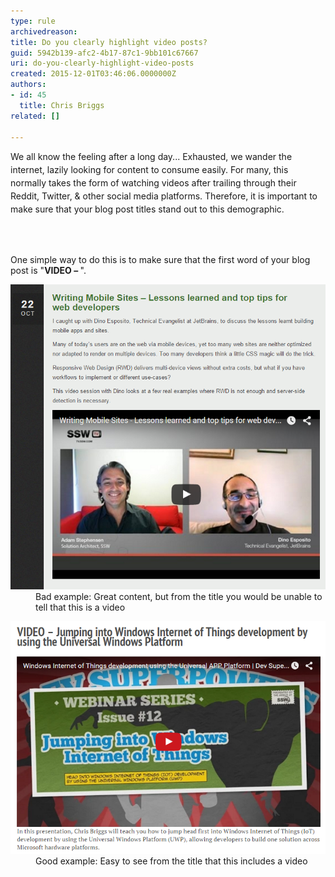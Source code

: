 ```yaml
---
type: rule
archivedreason: 
title: Do you clearly highlight video posts?
guid: 5942b139-afc2-4b17-87c1-9bb101c67667
uri: do-you-clearly-highlight-video-posts
created: 2015-12-01T03:46:06.0000000Z
authors:
- id: 45
  title: Chris Briggs
related: []

---
```



<p><span style="line-height:20.8px;">We all know the feeling after a long day...</span><span style="line-height:20.8px;"> </span><span style="line-height:20.8px;">Exhausted</span><span style="line-height:20.8px;">,</span><span style="line-height:20.8px;"> we wander the internet</span><span style="line-height:20.8px;">,</span><span style="line-height:20.8px;"> lazily looking for content to consume easily.</span><span style="line-height:20.8px;"> For many</span><span style="line-height:20.8px;">,</span><span style="line-height:20.8px;"> this normally takes the form of watching videos after trailing through their Reddit, Twitter, & other social media platforms. Therefore, it is important to make sure that your blog post titles stand out to this demographic.</span></p>
<br><excerpt class='endintro'></excerpt><br>
<p>One simple way to do this is to make sure that the first word of your blog post is "<b>VIDEO – </b>". </p><dl class="badImage"><dt><img src="Stevo-Bad-blog.png" alt="Stevo-Bad-blog.png" /></dt><dd>Bad example: Great content, but from the title you would be unable to tell that this is a video  </dd></dl> <dl class="goodImage"> <dt><img src="Chris-Good-blog.png" alt="Chris-Good-blog.png" /> </dt><dd> Good example: Easy to see from the title that this includes a video</dd></dl>



